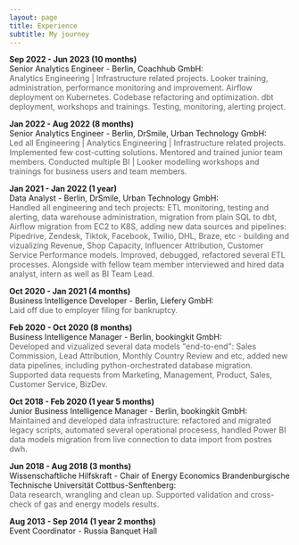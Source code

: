 ```yaml
---
layout: page
title: Experience
subtitle: My journey
---
```



<p><b>Sep 2022 - Jun 2023 (10 months)</b><br />
    Senior Analytics Engineer - Berlin, Coachhub GmbH:
    <br><font color="#606060"> Analytics Engineering | Infrastructure related projects.
        Looker training, administration, performance monitoring and improvement. Airflow deployment on Kubernetes. Codebase refactoring and optimization.
        dbt deployment, workshops and trainings. Testing, monitoring, alerting project.</font></p>
<p><b>Jan 2022 - Aug 2022 (8 months)</b><br />
    Senior Analytics Engineer - Berlin, DrSmile, Urban Technology GmbH:
    <br><font color="#606060"> Led all Engineering | Analytics Engineering | Infrastructure related projects.
        Implemented few cost-cutting solutions. Mentored and trained junior team members. Conducted multiple BI | Looker modelling workshops and trainings for business users and team members.</font></p>
<p><b>Jan 2021 - Jan 2022 (1 year)</b><br />
    Data Analyst - Berlin, DrSmile, Urban Technology GmbH:
    <br><font color="#606060"> Handled all engineering and tech projects: ETL monitoring, testing and alerting, data warehouse administration,
        migration from plain SQL to dbt, Airflow migration from EC2 to K8S, adding new data sources and pipelines:
        Pipedrive, Zendesk, Tiktok, Facebook, Twilio, DHL, Braze, etc - building and vizualizing Revenue, Shop Capacity, Influencer Attribution, Customer Service Performance models.
        Improved, debugged, refactored several ETL processes. Alongside with fellow team member interviewed and hired data analyst, intern as well as BI Team Lead.</font></p>
<p><b>Oct 2020 - Jan 2021 (4 months)</b><br />
    Business Intelligence Developer - Berlin, Liefery GmbH:
    <br><font color="#606060"> Laid off due to employer filing for bankruptcy.</font></p>
<p><b>Feb 2020 - Oct 2020 (8 months)</b><br />
    Business Intelligence Manager - Berlin, bookingkit GmbH:
    <br><font color="#606060"> Developed and vizualized several data models "end-to-end":
        Sales Commission, Lead Attribution, Monthly Country Review and etc, added new data pipelines, including python-orchestrated database migration.
        Supported data requests from Marketing, Management, Product, Sales, Customer Service, BizDev.</font></p>
<p><b>Oct 2018 - Feb 2020 (1 year 5 months)</b><br/>
    Junior Business Intelligence Manager - Berlin, bookingkit GmbH:
    <br><font color="#606060"> Maintained and developed data infrastructure: refactored and migrated legacy scripts, automated several operational procesess,
        handled Power BI data models migration from live connection to data import from postres dwh.</font></p>
<p><b>Jun 2018 - Aug 2018 (3 months)</b><br>
    Wissenschaftliche Hilfskraft - Chair of Energy Economics
    Brandenburgische Technische Universität Cottbus-Senftenberg:
    <br><font color="#606060"> Data research, wrangling and clean up. Supported validation and cross-check of gas and energy models results.</font></p>
<p><b>Aug 2013 - Sep 2014 (1 year 2 months)</b><br />
    Event Coordinator - Russia Banquet Hall</p>
